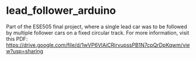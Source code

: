 # lead_follower_arduino

Part of the ESE505 final project, where a single lead car was to be followed by multiple follower cars on a fixed circular track. For more information, visit this PDF: https://drive.google.com/file/d/1wVP6VlAiCRirvupssPB1N7cpQrDpKqwm/view?usp=sharing 
